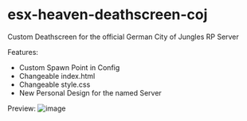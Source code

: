 # esx-heaven-deathscreen-coj

Custom Deathscreen for the official German City of Jungles RP Server

Features:

- Custom Spawn Point in Config
- Changeable index.html
- Changeable style.css
- New Personal Design for the named Server

Preview: ![image](https://github.com/HE4VENsCode/esx-heaven-deathscreen-coj/assets/113120247/bcda7a14-feda-4f9c-bafb-6343af746029)
